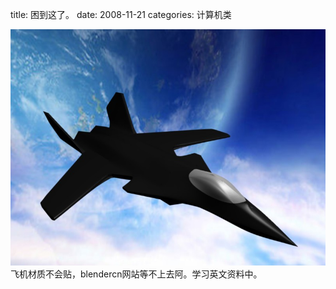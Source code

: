 title: 困到这了。
date: 2008-11-21
categories: 计算机类
  

[![](images/2845d81bf8db73e6ae5133f0.jpg)](http://hiphotos.baidu.com/bobobo80/pic/item/2845d81bf8db73e6ae5133f0.jpg)  
飞机材质不会贴，blendercn网站等不上去阿。学习英文资料中。

